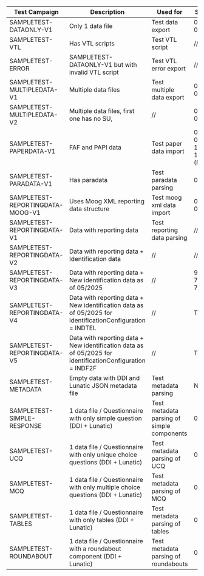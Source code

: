| Test Campaign                    | Description                                                                                               | Used for                                   | Survey Unit(s)                                    |
|----------------------------------|-----------------------------------------------------------------------------------------------------------|--------------------------------------------|---------------------------------------------------|
| SAMPLETEST-DATAONLY-V1           | Only 1 data file                                                                                          | Test data export                           | 0000004 to 0000006                                |
| SAMPLETEST-VTL                   | Has VTL scripts                                                                                           | Test VTL script                            | //                                                |
| SAMPLETEST-ERROR                 | SAMPLETEST-DATAONLY-V1 but with invalid VTL script                                                        | Test VTL error export                      | //                                                |
| SAMPLETEST-MULTIPLEDATA-V1       | Multiple data files                                                                                       | Test multiple data export                  | 0000004 to 0000009                                |
| SAMPLETEST-MULTIPLEDATA-V2       | Multiple data files, first one has no SU,                                                                 | //                                         | 0000007 to 0000009                                |
| SAMPLETEST-PAPERDATA-V1          | FAF and PAPI data                                                                                         | Test paper data import                     | 0000004 to 0000006 (FAF) 1000004 to 1000006 (PAPI) |
| SAMPLETEST-PARADATA-V1           | Has paradata                                                                                              | Test paradata parsing                      | 0000007                                           |
| SAMPLETEST-REPORTINGDATA-MOOG-V1 | Uses Moog XML reporting data structure                                                                    | Test moog xml data import                  | 0000001 to 0000003                                |
| SAMPLETEST-REPORTINGDATA-V1      | Data with reporting data                                                                                  | Test reporting data parsing                | //                                                |
| SAMPLETEST-REPORTINGDATA-V2      | Data with reporting data + Identification data                                                            | //                                         | //                                                |
| SAMPLETEST-REPORTINGDATA-V3      | Data with reporting data + New identification data as of 05/2025                                          | //                                         | 99P10352919, 79P10160878, 79P10160880             |
| SAMPLETEST-REPORTINGDATA-V4      | Data with reporting data + New identification data as of 05/2025 for identificationConfiguration = INDTEL | //                                         | Too many                                          |
| SAMPLETEST-REPORTINGDATA-V5      | Data with reporting data + New identification data as of 05/2025 for identificationConfiguration = INDF2F | //                                         | Too many                                                  |
| SAMPLETEST-METADATA              | Empty data with DDI and Lunatic JSON metadata file                                                        | Test metadata parsing                      | None                                              |
| SAMPLETEST-SIMPLE-RESPONSE       | 1 data file / Questionnaire with only simple question (DDI + Lunatic)                                     | Test metadata parsing of simple components | 00000001                                          |
| SAMPLETEST-UCQ                   | 1 data file / Questionnaire with only unique choice questions (DDI + Lunatic)                             | Test metadata parsing of UCQ               | 00000001                                          |
| SAMPLETEST-MCQ                   | 1 data file / Questionnaire with only multiple choice questions (DDI + Lunatic)                           | Test metadata parsing of MCQ               | 00000001                                          |
| SAMPLETEST-TABLES                | 1 data file / Questionnaire with only tables (DDI + Lunatic)                                              | Test metadata parsing of tables            | 00000001                                          |
| SAMPLETEST-ROUNDABOUT            | 1 data file / Questionnaire with a roundabout component (DDI + Lunatic)                                   | Test metadata parsing of roundabouts       | 00000001                                          |